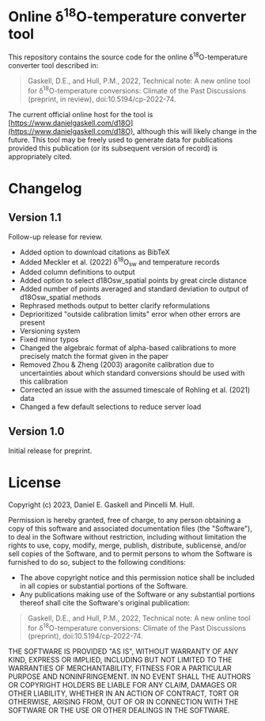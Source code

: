# Online &delta;<sup>18</sup>O-temperature converter tool

This repository contains the source code for the online &delta;<sup>18</sup>O-temperature converter tool described in:

> Gaskell, D.E., and Hull, P.M., 2022, Technical note: A new online tool for &delta;<sup>18</sup>O-temperature conversions: Climate of the Past Discussions (preprint, in review), doi:10.5194/cp-2022-74.

The current official online host for the tool is [https://www.danielgaskell.com/d18O](https://www.danielgaskell.com/d18O), although this will likely change in the future. This tool may be freely used to generate data for publications provided this publication (or its subsequent version of record) is appropriately cited.

# Changelog

## Version 1.1

Follow-up release for review.

* Added option to download citations as BibTeX
* Added Meckler et al. (2022) &delta;<sup>18</sup>O<sub>sw</sub> and temperature
  records
* Added column definitions to output
* Added option to select d18Osw_spatial points by great circle distance
* Added number of points averaged and standard deviation to output of
  d18Osw_spatial methods
* Rephrased methods output to better clarify reformulations
* Deprioritized "outside calibration limits" error when other errors are present
* Versioning system
* Fixed minor typos
* Changed the algebraic format of alpha-based calibrations to more precisely
  match the format given in the paper
* Removed Zhou & Zheng (2003) aragonite calibration due to uncertainties about
  which standard conversions should be used with this calibration
* Corrected an issue with the assumed timescale of Rohling et al. (2021) data
* Changed a few default selections to reduce server load

## Version 1.0

Initial release for preprint.

# License

Copyright (c) 2023, Daniel E. Gaskell and Pincelli M. Hull.

Permission is hereby granted, free of charge, to any person obtaining a copy
of this software and associated documentation files (the "Software"), to deal
in the Software without restriction, including without limitation the rights
to use, copy, modify, merge, publish, distribute, sublicense, and/or sell
copies of the Software, and to permit persons to whom the Software is
furnished to do so, subject to the following conditions:

- The above copyright notice and this permission notice shall be included
  in all copies or substantial portions of the Software.
- Any publications making use of the Software or any substantial portions
  thereof shall cite the Software's original publication:

> Gaskell, D.E., and Hull, P.M., 2022, Technical note: A new online tool for &delta;<sup>18</sup>O-temperature conversions: Climate of the Past Discussions (preprint), doi:10.5194/cp-2022-74.

THE SOFTWARE IS PROVIDED "AS IS", WITHOUT WARRANTY OF ANY KIND, EXPRESS OR
IMPLIED, INCLUDING BUT NOT LIMITED TO THE WARRANTIES OF MERCHANTABILITY,
FITNESS FOR A PARTICULAR PURPOSE AND NONINFRINGEMENT. IN NO EVENT SHALL THE
AUTHORS OR COPYRIGHT HOLDERS BE LIABLE FOR ANY CLAIM, DAMAGES OR OTHER
LIABILITY, WHETHER IN AN ACTION OF CONTRACT, TORT OR OTHERWISE, ARISING FROM,
OUT OF OR IN CONNECTION WITH THE SOFTWARE OR THE USE OR OTHER DEALINGS IN THE
SOFTWARE.